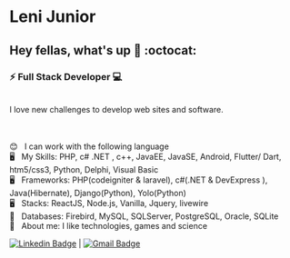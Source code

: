 # Leni Junior

## Hey fellas, what's up 👋 :octocat:
### ⚡ Full Stack Developer :computer:
<br/>
I love new challenges to develop web sites and software.
<br/>
<br/>



<br/> :blush: &nbsp; I can work with the following language
<br/> :desktop_computer: &nbsp; My Skills: PHP, c# .NET , c++, JavaEE, JavaSE, Android, Flutter/ Dart, htm5/css3, Python, Delphi, Visual Basic
<br/> :desktop_computer: &nbsp; Frameworks: PHP(codeigniter & laravel), c#(.NET & DevExpress ), Java(Hibernate), Django(Python), Yolo(Python)
<br/> :desktop_computer: &nbsp; Stacks: ReactJS, Node.js, Vanilla, Jquery, livewire
<br/> :floppy_disk: &nbsp; Databases: Firebird, MySQL, SQLServer, PostgreSQL, Oracle, SQLite
<br/> 💬  &nbsp; About me: I like technologies, games and science
 
 [![Linkedin Badge](https://img.shields.io/badge/-LeniJunior-blue?style=flat-square&logo=Linkedin&logoColor=white&link=https://www.linkedin.com/in/lenivalestevao/)](https://www.linkedin.com/in/lenivalestevao/) 
| 
[![Gmail Badge](https://img.shields.io/badge/-lenivalestevaojr@gmail.com-c14438?style=flat-square&logo=Gmail&logoColor=white&link=mailto:lenivalestevaojr@gmail.com)](mailto:lenivalestevaojr@gmail.com)
